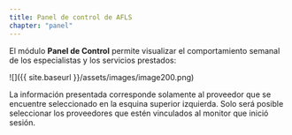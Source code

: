 ```yaml
---
title: Panel de control de AFLS
chapter: "panel"
---
```


El módulo **Panel de Control** permite visualizar el comportamiento semanal de los especialistas y los servicios prestados:

![]({{ site.baseurl }}/assets/images/image200.png)

La información presentada corresponde solamente al proveedor que se encuentre seleccionado en la esquina superior izquierda. Solo será posible seleccionar los proveedores que estén vinculados al monitor que inició sesión.

